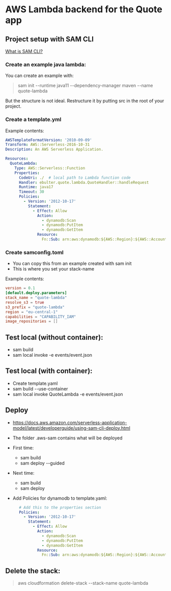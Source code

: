 # AWS Lambda backend for the Quote app

## Project setup with SAM CLI
[What is SAM CLI?](https://docs.aws.amazon.com/serverless-application-model/latest/developerguide/what-is-sam-overview.html#what-is-sam-cli)

### Create an example java lambda:
You can create an example with:

>sam init --runtime java11 --dependency-manager maven --name quote-lambda

But the structure is not ideal. Restructure it by putting src in the root of your project.

### Create a template.yml
Example contents:
```yaml
AWSTemplateFormatVersion: '2010-09-09'
Transform: AWS::Serverless-2016-10-31
Description: An AWS Serverless Application.

Resources:
  QuoteLambda:
    Type: AWS::Serverless::Function
    Properties:
      CodeUri: ./  # local path to Lambda function code
      Handler: ebulter.quote.lambda.QuoteHandler::handleRequest
      Runtime: java17
      Timeout: 30
      Policies:
        - Version: '2012-10-17'
          Statement:
            - Effect: Allow
              Action:
                - dynamodb:Scan
                - dynamodb:PutItem
                - dynamodb:GetItem
              Resource:
                Fn::Sub: arn:aws:dynamodb:${AWS::Region}:${AWS::AccountId}:table/Quotes
```



### Create samconfig.toml
- You can copy this from an example created with sam init
- This is where you set your stack-name

Example contents:
```toml
version = 0.1
[default.deploy.parameters]
stack_name = "quote-lambda"
resolve_s3 = true
s3_prefix = "quote-lambda"
region = "eu-central-1"
capabilities = "CAPABILITY_IAM"
image_repositories = []
```


## Test local (without container):
- sam build
- sam local invoke -e events/event.json

## Test local (with container):
- Create template.yaml
- sam build --use-container
- sam local invoke QuoteLambda -e events/event.json

## Deploy
- https://docs.aws.amazon.com/serverless-application-model/latest/developerguide/using-sam-cli-deploy.html

- The folder .aws-sam contains what will be deployed

- First time:
  - sam build
  - sam deploy --guided
- Next time:
  - sam build
  - sam deploy
- Add Policies for dynamodb to template.yaml:
```yaml
      # Add this to the properties section
      Policies:
        - Version: '2012-10-17'
          Statement:
            - Effect: Allow
              Action:
                - dynamodb:Scan
                - dynamodb:PutItem
                - dynamodb:GetItem
              Resource:
                Fn::Sub: arn:aws:dynamodb:${AWS::Region}:${AWS::AccountId}:table/Quotes
```
    
## Delete the stack:

>aws cloudformation delete-stack --stack-name quote-lambda



